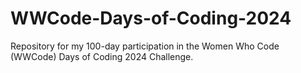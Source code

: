# WWCode-Days-of-Coding-2024
Repository for my 100-day participation in the Women Who Code (WWCode) Days of Coding 2024 Challenge.
